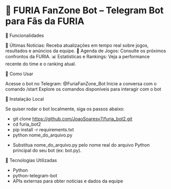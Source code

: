 # 🐍 FURIA FanZone Bot – Telegram Bot para Fãs da FURIA

📌 Funcionalidades

📰 Últimas Notícias: Receba atualizações em tempo real sobre jogos, resultados e anúncios da equipe.
📅 Agenda de Jogos: Consulte os próximos confrontos da FURIA.
📊 Estatísticas e Rankings: Veja a performance recente do time e o ranking atual.

🤖 Como Usar

Acesse o bot no Telegram: @FuriaFanZone_Bot
Inicie a conversa com o comando /start
Explore os comandos disponíveis para interagir com o bot

🚀 Instalação Local

Se quiser rodar o bot localmente, siga os passos abaixo:

- git clone https://github.com/JoaoSoaresv7/furia_bot2.git
- cd furia_bot2
- pip install -r requirements.txt
- python nome_do_arquivo.py

* Substitua nome_do_arquivo.py pelo nome real do arquivo Python principal do seu bot (ex: bot.py).

🧠 Tecnologias Utilizadas

- Python
- python-telegram-bot
- APIs externas para obter notícias e dados da equipe

